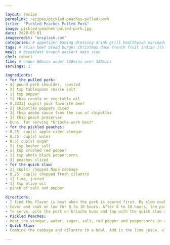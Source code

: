 ```yaml
---

layout: recipe
permalink: recipes/pickled-peaches-pulled-pork 
title:  "Pickled Peaches Pulled Pork"
image: pickled-peaches-pulled-pork.jpg 
date: 2020-05-01
imagecredit: "unsplash.com" 
categories: # appetizer baking dressing drink grill healthyish marinade oven pickling quick raw salad sandwich sauce snack soup
tags: # asian beef bread burger christmas duck french fruit indian italian mexican nuts pasta pork poultry rice seafood thanksgiving vegetarian
meal: # breakfast brunch dessert main side
chef: robert 
time: # under 60mins under 120mins over 120mins
servings: 1 

ingredients:
- for the pulled pork:
- 4| pound pork shoulder, roasted
- 2| tsp tablespoon coarse salt
- 1| tsp pepper
- 1| tbsp canola or vegetable oil
- 0.3333| cup(s) your favorite beer
- 2| chipotles peppers diced
- 3| tbsp adobo sauce from the can of chipotles
- 3| tbsp peach preserves
- buns, for serving *brioche work best*
- for the pickled peaches:
- 0.75| cup(s) apple cider vinegar
- 0.75| cup(s) water
- 0.5| cup(s) sugar
- 2| tsp kosher salt
- 1| tsp crushed red pepper
- 1| tsp whole black peppercorns
- 3| peaches sliced
- for the quick slaw:
- 2| cup(s) chopped Napa cabbage
- 0.25| cup(s) chopped fresh cilantro
- 1| lime, juiced
- 1| tsp olive oil
- pinch of salt and pepper

directions:
- I find the flavor is best when the pork is seared first. My slow cooker sears the meat, but if yours does not, heat a large pot over medium to high heat and add the oil. Sprinkle the pork roast with the salt and pepper, then add it to the pot or slow cooker and sear on all sides until deeply golden brown. If necessary, transfer it to the slow cooker. Pour in the beer or liquid whichever you choose to use.
- Cover and cook on low for 8 to 10 hours. After 8 to 10 hours, the pork will easily shred with a fork. Shred it and mix with the juice in the slow cooker. I like to turn my slow cooker on high and let it sit with the lid off for 15 minutes or so – I find that if it’s extra liquidy, some of the liquid will be absorbed. Stir in the chipotle peppers, the adobo sauce and the peach preserves. Toss well. Cover and let it cook for another 15 to 30 minutes. For an oven method; cook for 2 to 3 hours at 170°C.
- To serve, pile the pork on brioche buns and top with the quick slaw and pickled peaches.
- Pickled Peaches:
- Heat the vinegar, water, sugar, salt, red pepper and peppercorns in a saucepan over medium heat, stirring until the sugar dissolves. Bring the mixture to a boil and boil it for 2 minutes. Turn off the heat and let it cool for 10 minutes. Place the peaches in a jar or bowl and pour the mixture over top. Let the peaches sit for 30 minutes before using. To each, scoop them out with a slotted spoon.
- Quick Slaw:
- Combine the cabbage and cilantro in a bowl. Add in the lime juice, olive oil, salt and pepper and toss well. I like to let this sit for 10 minutes or so before serving.

--- 
```

